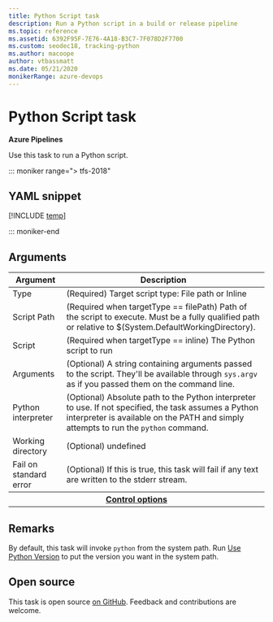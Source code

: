 ```yaml
---
title: Python Script task
description: Run a Python script in a build or release pipeline
ms.topic: reference
ms.assetid: 6392F95F-7E76-4A18-B3C7-7F078D2F7700
ms.custom: seodec18, tracking-python
ms.author: macoope
author: vtbassmatt
ms.date: 05/21/2020
monikerRange: azure-devops
---
```


# Python Script task

**Azure Pipelines**

Use this task to run a Python script.

::: moniker range="> tfs-2018"

## YAML snippet

[!INCLUDE [temp](../includes/yaml/PythonScriptV0.md)]

::: moniker-end

## Arguments

<table><thead><tr><th>Argument</th><th>Description</th></tr></thead>
<tr><td>Type</td><td>(Required) Target script type: File path or Inline</td></tr>
<tr><td>Script Path</td><td>(Required when targetType == filePath) Path of the script to execute. Must be a fully qualified path or relative to $(System.DefaultWorkingDirectory).</td></tr>
<tr><td>Script</td><td>(Required when targetType == inline) The Python script to run</td></tr>
<tr><td>Arguments</td><td>(Optional) A string containing arguments passed to the script. They'll be available through <code>sys.argv</code> as if you passed them on the command line.</td></tr>
<tr><td>Python interpreter</td><td>(Optional) Absolute path to the Python interpreter to use. If not specified, the task assumes a Python interpreter is available on the PATH and simply attempts to run the <code>python</code> command.</td></tr>
<tr><td>Working directory</td><td>(Optional) undefined</td></tr>
<tr><td>Fail on standard error</td><td>(Optional) If this is true, this task will fail if any text are written to the stderr stream.</td></tr>


<tr>
<th style="text-align: center" colspan="2"><a href="~/pipelines/process/tasks.md#controloptions" data-raw-source="[Control options](../../process/tasks.md#controloptions)">Control options</a></th>
</tr>

</table>

## Remarks

By default, this task will invoke `python` from the system path.
Run [Use Python Version](../tool/use-python-version.md) to put the version you want in the system path.

## Open source

This task is open source [on GitHub](https://github.com/Microsoft/azure-pipelines-tasks). Feedback and contributions are welcome.
